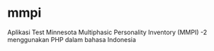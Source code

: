 # mmpi
Aplikasi Test Minnesota Multiphasic Personality Inventory (MMPI) -2 menggunakan PHP dalam bahasa Indonesia


